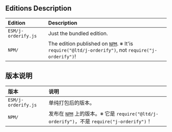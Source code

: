 ﻿
## Editions Description

| Edition             | Description                                                                                                   |
|:--------------------|:--------------------------------------------------------------------------------------------------------------|
| `ESM/j-orderify.js` | Just the bundled edition.                                                                                     |
| `NPM/`              | The edition published on [`NPM`][NPM-en]. ※ It'is `require("@ltd/j-orderify")`, not `require("j-orderify")`! |

[NPM-en]: https://www.npmjs.com/package/@ltd/j-orderify "Node Package Manager"

## 版本说明

| 版本                | 说明                                                                                                          |
|:--------------------|:--------------------------------------------------------------------------------------------------------------|
| `ESM/j-orderify.js` | 单纯打包后的版本。                                                                                            |
| `NPM/`              | 发布在 [`NPM`][NPM-zhs] 上的版本。※ 它是 `require("@ltd/j-orderify")`，不是 `require("j-orderify")`！        |

[NPM-zhs]: https://www.npmjs.com/package/@ltd/j-orderify "Node 包管理器"
